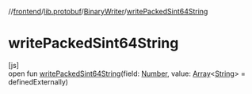 //[frontend](../../../index.md)/[lib.protobuf](../index.md)/[BinaryWriter](index.md)/[writePackedSint64String](write-packed-sint64-string.md)

# writePackedSint64String

[js]\
open fun [writePackedSint64String](write-packed-sint64-string.md)(field: [Number](https://kotlinlang.org/api/latest/jvm/stdlib/kotlin/-number/index.html), value: [Array](https://kotlinlang.org/api/latest/jvm/stdlib/kotlin/-array/index.html)&lt;[String](https://kotlinlang.org/api/latest/jvm/stdlib/kotlin/-string/index.html)&gt; = definedExternally)
